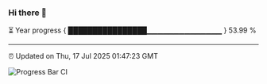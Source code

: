 ### Hi there 👋

⏳ Year progress { ████████████████▁▁▁▁▁▁▁▁▁▁▁▁▁▁ } 53.99 %

---

⏰ Updated on Thu, 17 Jul 2025 01:47:23 GMT

![Progress Bar CI](https://github.com/liununu/liununu/workflows/Progress%20Bar%20CI/badge.svg)

